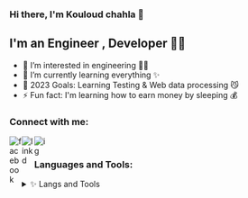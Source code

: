 ### Hi there, I'm Kouloud chahla  👋

## I'm an Engineer , Developer 👩‍💻

- 🔭 I’m interested in engineering 👷‍♀️
- 🌱 I’m currently learning everything ✨
- 🥅 2023 Goals: Learning Testing & Web data processing 😼
- ⚡ Fun fact: I'm learning how to earn money by sleeping 💰

### Connect with me:
[<img target="_blank" align="left" alt="facebook" width="22px" src="https://cdn.jsdelivr.net/npm/simple-icons@v3/icons/facebook.svg" />][facebook]
[<img target="_blank" align="left" alt="linkd" width="22px" src="https://cdn.jsdelivr.net/npm/simple-icons@v3/icons/linkedin.svg" />][linkedin]
[<img target="_blank" align="left" alt="ig" width="22px" src="https://cdn.jsdelivr.net/npm/simple-icons@v3/icons/instagram.svg" />][instagram]
<br />
### Languages and Tools:
<details>
<summary>✨ Langs and Tools </summary>
<img  align="left" alt="CSS3" width="26px" src="https://raw.githubusercontent.com/github/explore/80688e429a7d4ef2fca1e82350fe8e3517d3494d/topics/css/css.png" />
<img  align="left" alt="Sass" width="26px" src="https://raw.githubusercontent.com/github/explore/80688e429a7d4ef2fca1e82350fe8e3517d3494d/topics/sass/sass.png" />
<img  align="left" alt="JavaScript" width="26px" src="https://raw.githubusercontent.com/github/explore/80688e429a7d4ef2fca1e82350fe8e3517d3494d/topics/javascript/javascript.png" />
<img  align="left" alt="React" width="26px" src="https://raw.githubusercontent.com/github/explore/80688e429a7d4ef2fca1e82350fe8e3517d3494d/topics/react/react.png" />
<img  align="left" alt="Gatsby" width="26px" src="https://raw.githubusercontent.com/github/explore/e94815998e4e0713912fed477a1f346ec04c3da2/topics/gatsby/gatsby.png" />
<img  align="left" alt="Node.js" width="26px" src="https://raw.githubusercontent.com/github/explore/80688e429a7d4ef2fca1e82350fe8e3517d3494d/topics/nodejs/nodejs.png" />
<img align="left" alt="express" width="26px" src="https://raw.githubusercontent.com/github/explore/80688e429a7d4ef2fca1e82350fe8e3517d3494d/topics/express/express.png" />
<img align="left" alt="MongoDB" width="26px" src="https://raw.githubusercontent.com/github/explore/80688e429a7d4ef2fca1e82350fe8e3517d3494d/topics/mongodb/mongodb.png" />
<img align="left" alt="Git" width="26px" src="https://raw.githubusercontent.com/github/explore/80688e429a7d4ef2fca1e82350fe8e3517d3494d/topics/git/git.png" />
<img align="left" alt="GitHub" width="26px" src="https://raw.githubusercontent.com/github/explore/78df643247d429f6cc873026c0622819ad797942/topics/github/github.png" />
<img align="left" alt="Python" width="26px" src="https://raw.githubusercontent.com/github/explore/80688e429a7d4ef2fca1e82350fe8e3517d3494d/topics/python/python.png" />
<img align="left" alt="Java" width="26px" src="https://miro.medium.com/max/1920/0*6OHWfWeLOtbVttmr" />
<img align="left" alt="Webpack" width="26px" src="https://webpack.js.org/icon-pwa-512x512.d3dae4189855b3a72ff9.png" />
<img align="left" alt="Redux" width="26px" src="https://lh3.googleusercontent.com/proxy/4QaH4LCFrSF-9NC_X2ZScLoyW2aNc4awTATWZ-qQxAOnhKPMZHfnb6HF0E1afSyscfB0iPzmr468R50N697q6jMAoFvGcmbf" />
</details>
<br />

[instagram]: https://www.instagram.com/khouloud_chahla/
[linkedin]: https://www.linkedin.com/in/chahla-khouloud-a3a52a138?fbclid=IwAR3qfLyrMEm-qbhZMMNvP8bcXYC7gaEJ4QYDcxOXj7J7tHE4rwGnXBHIGWY
[facebook]: https://www.facebook.com/khouloud.chahla

